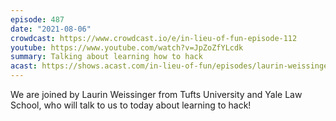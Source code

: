 ```yaml
---
episode: 487
date: "2021-08-06"
crowdcast: https://www.crowdcast.io/e/in-lieu-of-fun-episode-112
youtube: https://www.youtube.com/watch?v=JpZoZfYLcdk
summary: Talking about learning how to hack
acast: https://shows.acast.com/in-lieu-of-fun/episodes/laurin-weissinger-and-the-joy-of-hacking
---
```

We are joined by Laurin Weissinger from Tufts University and Yale Law School, who will talk to us to today about learning to hack!
